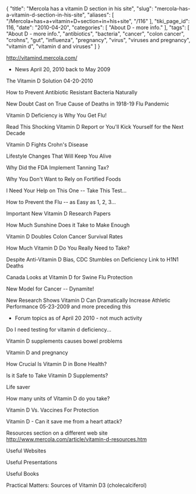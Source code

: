 {
    "title": "Mercola has a vitamin D section in his site",
    "slug": "mercola-has-a-vitamin-d-section-in-his-site",
    "aliases": [
        "/Mercola+has+a+vitamin+D+section+in+his+site",
        "/116"
    ],
    "tiki_page_id": 116,
    "date": "2010-04-20",
    "categories": [
        "About D - more info."
    ],
    "tags": [
        "About D - more info.",
        "antibiotics",
        "bacteria",
        "cancer",
        "colon cancer",
        "crohns",
        "gut",
        "influenza",
        "pregnancy",
        "virus",
        "viruses and pregnancy",
        "vitamin d",
        "vitamin d and viruses"
    ]
}


http://vitamind.mercola.com/   

* News April 20, 2010 back to May 2009

The Vitamin D Solution  04-20-2010 

How to Prevent Antibiotic Resistant Bacteria Naturally

New Doubt Cast on True Cause of Deaths in 1918-19 Flu Pandemic

Vitamin D Deficiency is Why You Get Flu!

Read This Shocking Vitamin D Report or You'll Kick Yourself for the Next Decade

Vitamin D Fights Crohn's Disease

Lifestyle Changes That Will Keep You Alive

Why Did the FDA Implement Tanning Tax?

Why You Don't Want to Rely on Fortified Foods

I Need Your Help on This One -- Take This Test...

How to Prevent the Flu -- as Easy as 1, 2, 3...

Important New Vitamin D Research Papers

How Much Sunshine Does it Take to Make Enough

Vitamin D Doubles Colon Cancer Survival Rates

How Much Vitamin D Do You Really Need to Take?

Despite Anti-Vitamin D Bias, CDC Stumbles on Deficiency Link to H1N1 Deaths

Canada Looks at Vitamin D for Swine Flu Protection

New Model for Cancer -- Dynamite!

New Research Shows Vitamin D Can Dramatically Increase Athletic Performance 05-23-2009  and more preceding this

* Forum topics as of April 20 2010 - not much activity

Do I need testing for vitamin d deficiency...

Vitamin D supplements causes bowel problems

Vitamin D and pregnancy

How Crucial Is Vitamin D in Bone Health?

Is it Safe to Take Vitamin D Supplements?

Life saver

How many units of Vitamin D do you take?

Vitamin D Vs. Vaccines For Protection

Vitamin D - Can it save me from a heart attack?

Resources section on a different web site  http://www.mercola.com/article/vitamin-d-resources.htm

Useful Websites

Useful Presentations

Useful Books

Practical Matters: Sources of Vitamin D3  (cholecalciferol)